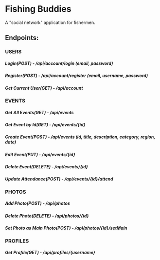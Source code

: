 # Fishing Buddies

A "social network" application for fishermen.

## Endpoints:

### USERS
##### Login(POST) - /api/account/login (email, password)
##### Register(POST) - /api/account/register (email, username, password)
##### Get Current User(GET) - /api/account

### EVENTS
##### Get All Events(GET) - /api/events
##### Get Event by Id(GET) - /api/events/{id}
##### Create Event(POST) - /api/events (id, title, description, category, region, date)
##### Edit Event(PUT) - /api/events/{id}
##### Delete Event(DELETE) - /api/events/{id}
##### Update Attendance(POST) - /api/events/{id}/attend

### PHOTOS
##### Add Photo(POST) - /api/photos
##### Delete Photo(DELETE) - /api/photos/{id}
##### Set Photo as Main Photo(POST) - /api/photos/{id}/setMain

### PROFILES
##### Get Profile(GET) - /api/profiles/{username}